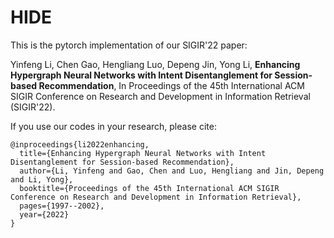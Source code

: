 # HIDE
This is the pytorch implementation of our SIGIR'22 paper:  

Yinfeng Li, Chen Gao, Hengliang Luo, Depeng Jin, Yong Li, **Enhancing Hypergraph Neural Networks with Intent Disentanglement for Session-based Recommendation**, In Proceedings of the 45th International ACM SIGIR Conference on Research and Development in Information Retrieval (SIGIR'22).

If you use our codes in your research, please cite:
```
@inproceedings{li2022enhancing,
  title={Enhancing Hypergraph Neural Networks with Intent Disentanglement for Session-based Recommendation},
  author={Li, Yinfeng and Gao, Chen and Luo, Hengliang and Jin, Depeng and Li, Yong},
  booktitle={Proceedings of the 45th International ACM SIGIR Conference on Research and Development in Information Retrieval},
  pages={1997--2002},
  year={2022}
}
```
